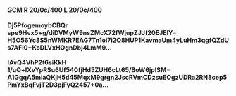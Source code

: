 #### GCM R 20/0c/400 L 20/0c/400
**Dj5PfogemoybCBQr**<br/>**spe9Hvx5+g/diDVMyW9nsZMcX72fWjupZJJf20EJElY=**<br/>**H5O56Yc8S5nWMKR7EAG7Tn1oi7i2O8HUP1KavmaUm4yLuHm3qgfQZdUs7AFI0+KoDLVxHOgnDbj4LmM9...**<br/><br/>
**IAvQ4VhP2t6siKkH**<br/>**1/uQ+lXvYpRSu6Uf540fjHd5ZUH6cLt65/BoW6jpISM=**<br/>**A1GgqA5miaQKjH5d45MqxM9grgn2JscRVmCDzsuEOgzUDRa2RN8cep5PmYxBqFvjT2D3pjFyQ2457+0a...**